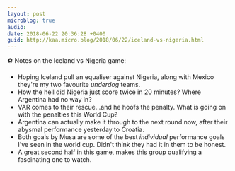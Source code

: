 ```yaml
---
layout: post
microblog: true
audio: 
date: 2018-06-22 20:36:28 +0400
guid: http://kaa.micro.blog/2018/06/22/iceland-vs-nigeria.html
---
```

⚽ Notes on the Iceland vs Nigeria game:
- Hoping Iceland pull an equaliser against Nigeria, along with Mexico they're my two favourite _underdog_ teams.
- How the hell did Nigeria just score twice in 20 minutes? Where Argentina had no way in?
- VAR comes to their rescue...and he hoofs the penalty. What is going on with the penalties this World Cup?
- Argentina can actually make it through to the next round now, after their abysmal performance yesterday to Croatia.
- Both goals by Musa are some of the best _individual_ performance goals I've seen in the world cup. Didn't think they had it in them to be honest. 
- A great second half in this game, makes this group qualifying a fascinating one to watch.
